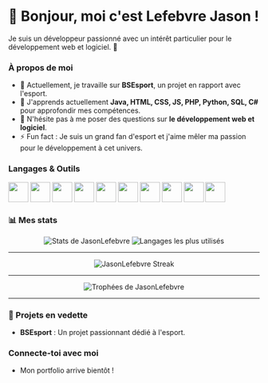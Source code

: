 # 👋 Bonjour, moi c'est Lefebvre Jason !

Je suis un développeur passionné avec un intérêt particulier pour le développement web et logiciel. 🚀

### À propos de moi
- 🔭 Actuellement, je travaille sur <b>BSEsport</b>, un projet en rapport avec l'esport.
- 🌱 J'apprends actuellement **Java, HTML, CSS, JS, PHP, Python, SQL, C#** pour approfondir mes compétences.
- 💬 N'hésite pas à me poser des questions sur **le développement web et logiciel**.
- ⚡ Fun fact : Je suis un grand fan d'esport et j'aime mêler ma passion pour le développement à cet univers.

### Langages & Outils
<p align="left">
  <img src="https://img.shields.io/badge/-Java-007396?style=for-the-badge&logo=java&logoColor=white" height="40"/>
  <img src="https://img.shields.io/badge/-HTML5-E34F26?style=for-the-badge&logo=html5&logoColor=white" height="40"/>
  <img src="https://img.shields.io/badge/-CSS3-1572B6?style=for-the-badge&logo=css3&logoColor=white" height="40"/>
  <img src="https://img.shields.io/badge/-JavaScript-F7DF1E?style=for-the-badge&logo=javascript&logoColor=black" height="40"/>
  <img src="https://img.shields.io/badge/-PHP-777BB4?style=for-the-badge&logo=php&logoColor=white" height="40"/>
  <img src="https://img.shields.io/badge/-Python-3776AB?style=for-the-badge&logo=python&logoColor=white" height="40"/>
  <img src="https://img.shields.io/badge/-SQL-4479A1?style=for-the-badge&logo=postgresql&logoColor=white" height="40"/>
  <img src="https://img.shields.io/badge/-C%23-239120?style=for-the-badge&logo=c-sharp&logoColor=white" height="40"/>
  <img src="https://img.shields.io/badge/-IntelliJ%20IDEA-000000?style=for-the-badge&logo=intellij-idea&logoColor=white" height="40"/>
  <img src="https://img.shields.io/badge/-VSCode-007ACC?style=for-the-badge&logo=visual-studio-code&logoColor=white" height="40"/>
</p>

### 📊 Mes stats
<p align="center">
  <img src="https://github-readme-stats.vercel.app/api?username=JasonLefebvre&show_icons=true&theme=radical" alt="Stats de JasonLefebvre" />
  <img src="https://github-readme-stats.vercel.app/api/top-langs/?username=JasonLefebvre&layout=compact&theme=radical" alt="Langages les plus utilisés"/>
</p>

---
<p align="center">
  <img src="https://github-readme-streak-stats.herokuapp.com/?user=JasonLefebvre&theme=radical" alt="JasonLefebvre Streak"/>
</p>

---

<p align="center">
  <img src="https://github-profile-trophy.vercel.app/?username=JasonLefebvre&theme=radical&no-frame=true&row=1&column=6" alt="Trophées de JasonLefebvre"/>
</p>

---


### 🚀 Projets en vedette
- <b>BSEsport</b> : Un projet passionnant dédié à l'esport.

### Connecte-toi avec moi
- Mon portfolio arrive bientôt !
